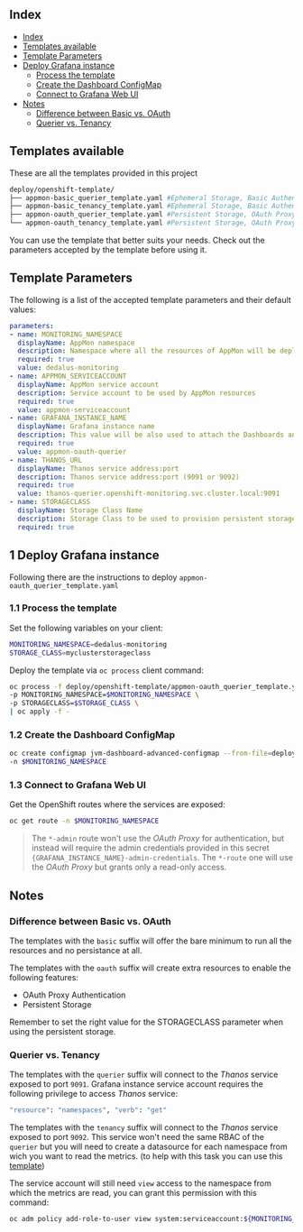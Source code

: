 ## Index

<!-- TOC -->

- [Index](#index)
- [Templates available](#templates-available)
- [Template Parameters](#template-parameters)
- [Deploy Grafana instance](#deploy-grafana-instance)
    - [Process the template](#process-the-template)
    - [Create the Dashboard ConfigMap](#create-the-dashboard-configmap)
    - [Connect to Grafana Web UI](#connect-to-grafana-web-ui)
- [Notes](#notes)
    - [Difference between Basic vs. OAuth](#difference-between-basic-vs-oauth)
    - [Querier vs. Tenancy](#querier-vs-tenancy)

<!-- /TOC -->

## Templates available

These are all the templates provided in this project

```bash
deploy/openshift-template/
├── appmon-basic_querier_template.yaml #Ephemeral Storage, Basic Authentication, Thanos Querier Datasource
├── appmon-basic_tenancy_template.yaml #Ephemeral Storage, Basic Authentication, Thanos Tenancy Datasource
├── appmon-oauth_querier_template.yaml #Persistent Storage, OAuth Proxy Authentication, Thanos Querier Datasource (Dedalus Best-Practice)
└── appmon-oauth_tenancy_template.yaml #Persistent Storage, OAuth Proxy Authentication, Thanos Tenancy Datasource
```

You can use the template that better suits your needs.
Check out the parameters accepted by the template before using it.

## Template Parameters

The following is a list of the accepted template parameters and their default values:

```yaml
parameters:
- name: MONITORING_NAMESPACE
  displayName: AppMon namespace
  description: Namespace where all the resources of AppMon will be deployed
  required: true
  value: dedalus-monitoring
- name: APPMON_SERVICEACCOUNT
  displayName: AppMon service account
  description: Service account to be used by AppMon resources
  required: true
  value: appmon-serviceaccount
- name: GRAFANA_INSTANCE_NAME
  displayName: Grafana instance name
  description: This value will be also used to attach the Dashboards and Datasources created by this template to the Grafana instance
  required: true
  value: appmon-oauth-querier
- name: THANOS_URL
  displayName: Thanos service address:port
  description: Thanos service address:port (9091 or 9092)
  required: true
  value: thanos-querier.openshift-monitoring.svc.cluster.local:9091
- name: STORAGECLASS
  displayName: Storage Class Name
  description: Storage Class to be used to provision persistent storage
  required: true
```

## 1 Deploy Grafana instance

Following there are the instructions to deploy
`appmon-oauth_querier_template.yaml`

### 1.1 Process the template

Set the following variables on your client:

```bash
MONITORING_NAMESPACE=dedalus-monitoring
STORAGE_CLASS=myclusterstorageclass
```

Deploy the template via `oc process` client command:

```bash
oc process -f deploy/openshift-template/appmon-oauth_querier_template.yaml \
-p MONITORING_NAMESPACE=$MONITORING_NAMESPACE \
-p STORAGECLASS=$STORAGE_CLASS \
| oc apply -f -
```

### 1.2 Create the Dashboard ConfigMap

```bash
oc create configmap jvm-dashboard-advanced-configmap --from-file=deploy/dashboards/jvm-dashboard-advanced.json \
-n $MONITORING_NAMESPACE
```

### 1.3 Connect to Grafana Web UI

Get the OpenShift routes where the services are exposed:

```bash
oc get route -n $MONITORING_NAMESPACE

```

> The `*-admin` route won't use the _OAuth Proxy_ for authentication, but instead will require the admin credentials provided in this secret
`{GRAFANA_INSTANCE_NAME}-admin-credentials`.
The `*-route` one will use the _OAuth Proxy_ but grants only a read-only access.

## Notes

### Difference between Basic vs. OAuth

The templates with the `basic` suffix will offer the bare minimum to run all the resources and no persistance at all.

The templates with the `oauth` suffix will create extra resources to enable the following features:

* OAuth Proxy Authentication
* Persistent Storage

Remember to set the right value for the STORAGECLASS parameter when using the persistent storage.

### Querier vs. Tenancy

The templates with the `querier` suffix will connect to the _Thanos_ service exposed to port `9091`.
Grafana instance service account requires the following privilege to access _Thanos_ service:

```bash
"resource": "namespaces", "verb": "get"
```

The templates with the `tenancy` suffix will connect to the _Thanos_ service exposed to port `9092`.
This service won't need the same RBAC of the `querier` but you will need to create a datasource for each namespace from wich you want to read the metrics.
(to help with this task you can use this [template](deploy/openshift-template/datasource/datasource-thanos-tenancy_template.yaml))

The service account will still need `view` access to the namespace from which the metrics are read, you can grant this permission with this command:

```bash
oc adm policy add-role-to-user view system:serviceaccount:${MONITORING_NAMESPACE}:appmon-serviceaccount -n ${TARGET_NAMESPACE}
```
